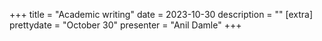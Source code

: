 +++
title = "Academic writing"
date = 2023-10-30
description = ""
[extra]
prettydate = "October 30"
presenter = "Anil Damle"
+++
